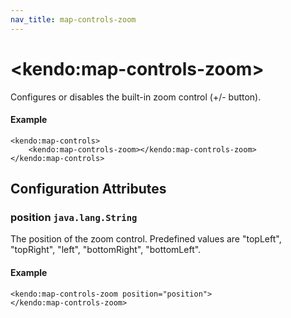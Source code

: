 ```yaml
---
nav_title: map-controls-zoom
---
```


# \<kendo:map-controls-zoom\>

Configures or disables the built-in zoom control (+/- button).

#### Example
    <kendo:map-controls>
        <kendo:map-controls-zoom></kendo:map-controls-zoom>
    </kendo:map-controls>

## Configuration Attributes

### position `java.lang.String`

The position of the zoom control. Predefined values are "topLeft", "topRight", "left", "bottomRight", "bottomLeft".

#### Example
    <kendo:map-controls-zoom position="position">
    </kendo:map-controls-zoom>

